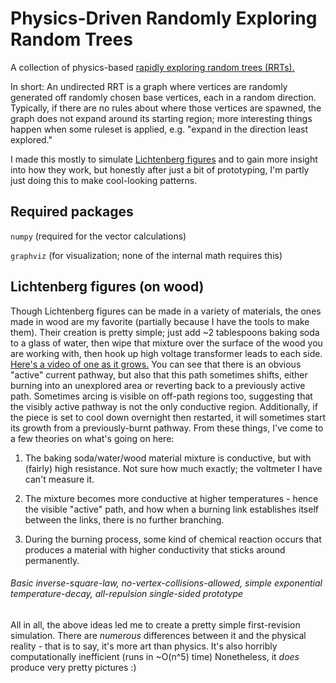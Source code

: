 # Physics-Driven Randomly Exploring Random Trees

A collection of physics-based [rapidly exploring random trees (RRTs).](https://en.wikipedia.org/wiki/Rapidly-exploring_random_tree)

In short: An undirected RRT is a graph where vertices are randomly generated off randomly chosen base vertices, each in a random direction. Typically, if there are no rules about where those vertices are spawned, the graph does not expand around its starting region; more interesting things happen when some ruleset is applied, e.g. "expand in the direction least explored."

I made this mostly to simulate [Lichtenberg figures](https://en.wikipedia.org/wiki/Lichtenberg_figure) and to gain more insight into how they work, but honestly after just a bit of prototyping, I'm partly just doing this to make cool-looking patterns.

## Required packages

`numpy` (required for the vector calculations)

`graphviz` (for visualization; none of the internal math requires this)

## Lichtenberg figures (on wood)

Though Lichtenberg figures can be made in a variety of materials, the ones made in wood are my favorite (partially because I have the tools to make them). Their creation is pretty simple; just add ~2 tablespoons baking soda to a glass of water, then wipe that mixture over the surface of the wood you are working with, then hook up high voltage transformer leads to each side. [Here's a video of one as it grows.](https://www.youtube.com/watch?v=XupIgTwv_Qk) You can see that there is an obvious "active" current pathway, but also that this path sometimes shifts, either burning into an unexplored area or reverting back to a previously active path. Sometimes arcing is visible on off-path regions too, suggesting that the visibly active pathway is not the only conductive region. Additionally, if the piece is set to cool down overnight then restarted, it will sometimes start its growth from a previously-burnt pathway. From these things, I've come to a few theories on what's going on here:

1. The baking soda/water/wood material mixture is conductive, but with (fairly) high resistance. Not sure how much exactly; the voltmeter I have can't measure it.

2. The mixture becomes more conductive at higher temperatures - hence the visible "active" path, and how when a burning link establishes itself between the links, there is no further branching.

3. During the burning process, some kind of chemical reaction occurs that produces a material with higher conductivity that sticks around permanently.

###### Basic inverse-square-law, no-vertex-collisions-allowed, simple exponential temperature-decay, all-repulsion single-sided prototype

All in all, the above ideas led me to create a pretty simple first-revision simulation. There are *numerous* differences between it and the physical reality - that is to say, it's more art than physics. It's also horribly computationally inefficient (runs in ~O(n^5) time) Nonetheless, it *does* produce very pretty pictures :)
